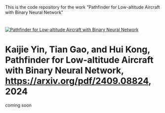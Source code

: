 This is the code repository for the work "Pathfinder for Low-altitude Aircraft with Binary Neural Network"

# 

[![Pathfinder for Low-altitude Aircraft with Binary Neural Network](cover.png)](https://youtu.be/S4_61Q83noM "Pathfinder for Low-altitude Aircraft with Binary Neural Network")

# Kaijie Yin, Tian Gao, and Hui Kong, Pathfinder for Low-altitude Aircraft with Binary Neural Network, https://arxiv.org/pdf/2409.08824, 2024
coming soon



